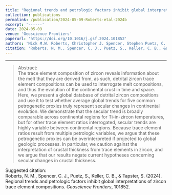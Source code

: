 ```yaml
---
title: "Regional trends and petrologic factors inhibit global interpretations of zircon trace element compositions"
collection: publications
permalink: /publication/2024-05-09-Roberts-etal-2024b
excerpt: '------'
date: 2024-05-09
venue: 'Geoscience Frontiers'
paperurl: 'https://doi.org/10.1016/j.gsf.2024.101852'
authors: 'Nick M.W. Roberts, Christopher J. Spencer, Stephen Puetz, C. Brenhin Keller, Simon Tapster'
citation: 'Roberts, N. M., Spencer, C. J., Puetz, S., Keller, C. B., &amp; Tapster, S. (2024). Regional trends and petrologic factors inhibit global interpretations of zircon trace element compositions. <i>Geoscience Frontiers</i>, 101852.'
---
```


------

>Abstract: <br/>The trace element composition of zircon reveals information about the melt that they are derived from, as such, detrital zircon trace element compositions can be used to interrogate melt compositions, and thus the evolution of the continental crust in time and space. Here, we present a global database of detrital zircon compositions and use it to test whether average global trends for five common petrogenetic proxies truly represent secular changes in continental evolution. We demonstrate that the secular trend is broadly comparable across continental regions for Ti-in-zircon temperatures, but for other trace element ratios interrogated, secular trends are highly variable between continental regions. Because trace element ratios result from multiple petrologic variables, we argue that these petrogenetic proxies can be overinterpreted if projected to global geologic processes. In particular, we caution against the interpretation of crustal thickness from trace elements in zircon, and we argue that our results negate current hypotheses concerning secular changes in crustal thickness.

Suggested citation: <br/>Roberts, N. M., Spencer, C. J., Puetz, S., Keller, C. B., & Tapster, S. (2024). Regional trends and petrologic factors inhibit global interpretations of zircon trace element compositions. <i>Geoscience Frontiers</i>, 101852.